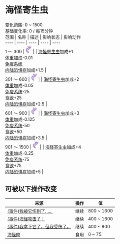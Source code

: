 # 海怪寄生虫  
变化范围: 0 ~ 1500  
基础变化率: 0 / 每15分钟  
范围  |  名称  |  描述  |  影响状态  |  影响动作  
----  |  ----  |  ----  |  ----  |  ----  
1 ～ 300  |  <img decoding="async" src="Sprite/SeahoundParasites.png" style="width:20px;">  |    |  [海怪寄生虫](ParasitesSeahound.md)加成+1<br>[体重](Weight.md)加成-0.01<br>[免疫系统](ImmuneSystem.md)<br>[内陆恐惧症](LandSickness.md)加成+1.5  |    
301 ～ 600  |  <img decoding="async" src="Sprite/SeahoundParasites.png" style="width:20px;">  |    |  [海怪寄生虫](ParasitesSeahound.md)加成+2<br>[体重](Weight.md)加成-0.05<br>[免疫系统](ImmuneSystem.md)-25<br>[食欲](Appetite.md)+25<br>[内陆恐惧症](LandSickness.md)加成+2.5  |    
601 ～ 900  |  <img decoding="async" src="Sprite/SeahoundParasites.png" style="width:20px;">  |    |  [海怪寄生虫](ParasitesSeahound.md)加成+3<br>[体重](Weight.md)加成-0.125<br>[免疫系统](ImmuneSystem.md)-50<br>[食欲](Appetite.md)+50<br>[内陆恐惧症](LandSickness.md)加成+3.5  |    
901 ～ 1500  |  <img decoding="async" src="Sprite/SeahoundParasites.png" style="width:20px;">  |    |  [海怪寄生虫](ParasitesSeahound.md)加成+4<br>[体重](Weight.md)加成-0.25<br>[免疫系统](ImmuneSystem.md)-75<br>[食欲](Appetite.md)+75<br>[内陆恐惧症](LandSickness.md)加成+5  |    
## 可被以下操作改变  
来源  |  操作  |  值  
----  |  ----  |  ----  
[(事件)我被它伤到了……](Event_SeahoundFightBadFailure.md)  |  继续  |  800 ~ 1600  
[(事件)海怪攻击了！](Event_SeahoundFightFailedRetreat.md)  |  继续  |  400 ~ 1600  
[(事件)我拿下它了，但我受伤了。](Event_SeahoundFightMixedSuccess.md)  |  继续  |  400 ~ 800  
[海怪肉](Seahoundmeat.md)  |  食用  |  0 ~ 75  
